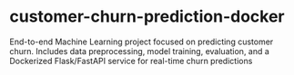 # customer-churn-prediction-docker
End-to-end Machine Learning project focused on predicting customer churn. Includes data preprocessing, model training, evaluation, and a Dockerized Flask/FastAPI service for real-time churn predictions
